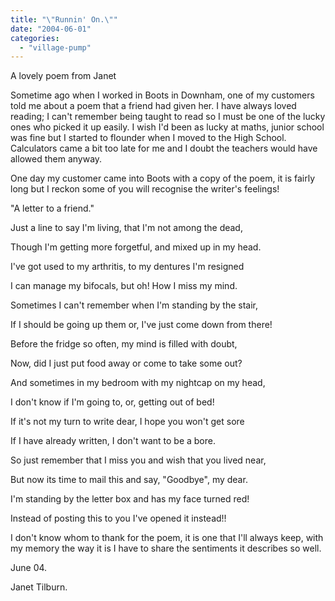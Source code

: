 ```yaml
---
title: "\"Runnin' On.\""
date: "2004-06-01"
categories: 
  - "village-pump"
---
```


A lovely poem from Janet

Sometime ago when I worked in Boots in Downham, one of my customers told me about a poem that a friend had given her. I have always loved reading; I can't remember being taught to read so I must be one of the lucky ones who picked it up easily. I wish I'd been as lucky at maths, junior school was fine but I started to flounder when I moved to the High School. Calculators came a bit too late for me and I doubt the teachers would have allowed them anyway.

One day my customer came into Boots with a copy of the poem, it is fairly long but I reckon some of you will recognise the writer's feelings!

"A letter to a friend."

Just a line to say I'm living, that I'm not among the dead,

Though I'm getting more forgetful, and mixed up in my head.

I've got used to my arthritis, to my dentures I'm resigned

I can manage my bifocals, but oh! How I miss my mind.

Sometimes I can't remember when I'm standing by the stair,

If I should be going up them or, I've just come down from there!

Before the fridge so often, my mind is filled with doubt,

Now, did I just put food away or come to take some out?

And sometimes in my bedroom with my nightcap on my head,

I don't know if I'm going to, or, getting out of bed!

If it's not my turn to write dear, I hope you won't get sore

If I have already written, I don't want to be a bore.

So just remember that I miss you and wish that you lived near,

But now its time to mail this and say, "Goodbye", my dear.

I'm standing by the letter box and has my face turned red!

Instead of posting this to you I've opened it instead!!

I don't know whom to thank for the poem, it is one that I'll always keep, with my memory the way it is I have to share the sentiments it describes so well.

June 04.

Janet Tilburn.
